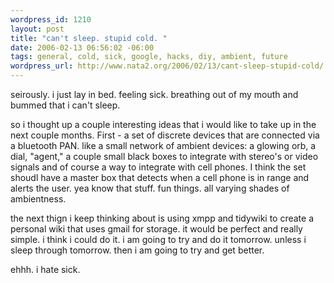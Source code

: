 ```yaml
--- 
wordpress_id: 1210
layout: post
title: "can't sleep. stupid cold. "
date: 2006-02-13 06:56:02 -06:00
tags: general, cold, sick, google, hacks, diy, ambient, future
wordpress_url: http://www.nata2.org/2006/02/13/cant-sleep-stupid-cold/
---
```

seirously. i just lay in bed. feeling sick. breathing out of my mouth and bummed that i can't sleep.

so i thought up a couple interesting ideas that i would like to take up in the next couple months. First - a set of discrete devices that are connected via a bluetooth PAN. like a small network of ambient devices: a glowing orb, a dial, "agent," a couple small black boxes to integrate with stereo's or video signals and of course a way to integrate with cell phones. I think the set shoudl have a master box that detects when a cell phone is in range and alerts the user. yea know that stuff. fun things. all varying shades of ambientness.

the next thign i keep thinking about is using xmpp and tidywiki to create a personal wiki that uses gmail for storage. it would be perfect and really simple. i think i could do it. i am going to try and do it tomorrow. unless i sleep through tomorrow. then i am going to try and get better.

ehhh. i hate sick.
